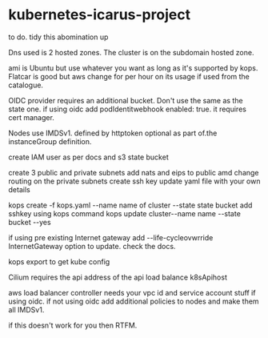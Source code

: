 # kubernetes-icarus-project

to do. tidy this abomination up

Dns used is 2 hosted zones. 
The cluster is on the subdomain hosted zone. 

ami is Ubuntu but use whatever you want as long as it's supported by kops. Flatcar is good but aws change for per hour on its usage if used from the catalogue.  

OIDC provider requires an additional bucket. Don't use the same as the state one. if using oidc add podIdentitwebhook enabled: true. it requires cert manager. 

Nodes use IMDSv1.  defined by httptoken optional as part of.the instanceGroup definition.

create IAM user as per docs and s3 state bucket 

create 3 public and private subnets 
add nats and eips to public amd change routing on the private subnets 
create ssh key
update yaml file with your own details 

kops create -f kops.yaml --name name of cluster --state state bucket
add sshkey using kops command 
kops update cluster--name name --state bucket --yes

if using pre existing Internet gateway add --life-cycleovwrride InternetGateway option to update. check the docs.

kops export to get kube config 

 Cilium requires the api address of the api load balance k8sApihost 

 aws load balancer controller needs your vpc id and service account stuff if using oidc. if not using oidc add additional policies to nodes and make them all IMDSv1.
 
if this doesn't work for you then RTFM. 


